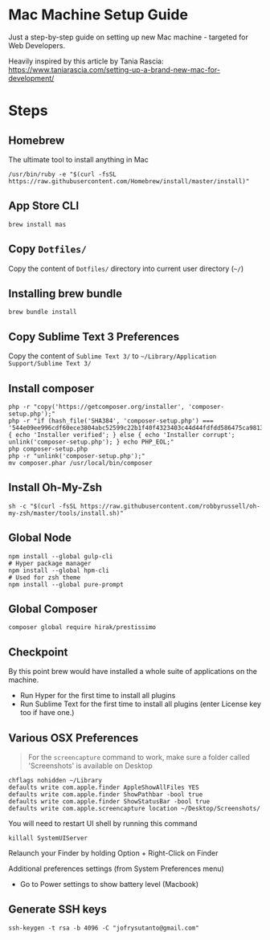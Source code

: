 # Mac Machine Setup Guide

Just a step-by-step guide on setting up new Mac machine - targeted for Web Developers.

Heavily inspired by this article by Tania Rascia: https://www.taniarascia.com/setting-up-a-brand-new-mac-for-development/

# Steps

## Homebrew

The ultimate tool to install anything in Mac

```
/usr/bin/ruby -e "$(curl -fsSL https://raw.githubusercontent.com/Homebrew/install/master/install)"
```

## App Store CLI

```
brew install mas
```

## Copy `Dotfiles/`

Copy the content of `Dotfiles/` directory into current user directory (`~/`)

## Installing brew bundle

```
brew bundle install
```

## Copy Sublime Text 3 Preferences

Copy the content of `Sublime Text 3/` to `~/Library/Application Support/Sublime Text 3/`

## Install composer

```
php -r "copy('https://getcomposer.org/installer', 'composer-setup.php');"
php -r "if (hash_file('SHA384', 'composer-setup.php') === '544e09ee996cdf60ece3804abc52599c22b1f40f4323403c44d44fdfdd586475ca9813a858088ffbc1f233e9b180f061') { echo 'Installer verified'; } else { echo 'Installer corrupt'; unlink('composer-setup.php'); } echo PHP_EOL;"
php composer-setup.php
php -r "unlink('composer-setup.php');"
mv composer.phar /usr/local/bin/composer
```

## Install Oh-My-Zsh

```
sh -c "$(curl -fsSL https://raw.githubusercontent.com/robbyrussell/oh-my-zsh/master/tools/install.sh)"
```

## Global Node

```
npm install --global gulp-cli
# Hyper package manager
npm install --global hpm-cli
# Used for zsh theme
npm install --global pure-prompt
```

## Global Composer

```
composer global require hirak/prestissimo
```

## Checkpoint

By this point brew would have installed a whole suite of applications on the machine.

- Run Hyper for the first time to install all plugins
- Run Sublime Text for the first time to install all plugins (enter License key too if have one.)

## Various OSX Preferences

> For the `screencapture` command to work, make sure a folder called 'Screenshots' is available on Desktop

```
chflags nohidden ~/Library
defaults write com.apple.finder AppleShowAllFiles YES
defaults write com.apple.finder ShowPathbar -bool true
defaults write com.apple.finder ShowStatusBar -bool true
defaults write com.apple.screencapture location ~/Desktop/Screenshots/
```

You will need to restart UI shell by running this command
```
killall SystemUIServer
```

Relaunch your Finder by holding Option + Right-Click on Finder

Additional preferences settings (from System Preferences menu)
- Go to Power settings to show battery level (Macbook)

## Generate SSH keys

```
ssh-keygen -t rsa -b 4096 -C "jofrysutanto@gmail.com"
```
